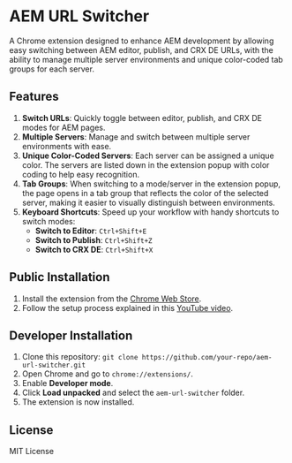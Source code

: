 # AEM URL Switcher

A Chrome extension designed to enhance AEM development by allowing easy switching between AEM editor, publish, and CRX DE URLs, with the ability to manage multiple server environments and unique color-coded tab groups for each server.

## Features
1. **Switch URLs**: Quickly toggle between editor, publish, and CRX DE modes for AEM pages.
2. **Multiple Servers**: Manage and switch between multiple server environments with ease.
3. **Unique Color-Coded Servers**: Each server can be assigned a unique color. The servers are listed down in the extension popup with color coding to help easy recognition. 
4. **Tab Groups**: When switching to a mode/server in the extension popup, the page opens in a tab group that reflects the color of the selected server, making it easier to visually distinguish between environments.
5. **Keyboard Shortcuts**: Speed up your workflow with handy shortcuts to switch modes:
   - **Switch to Editor**: `Ctrl+Shift+E`
   - **Switch to Publish**: `Ctrl+Shift+Z`
   - **Switch to CRX DE**: `Ctrl+Shift+X`

## Public Installation
1. Install the extension from the [Chrome Web Store](https://chromewebstore.google.com/detail/aem-url-switcher/cieeolllkkhbhmiijibndgfdlhhgdfhb).
2. Follow the setup process explained in this [YouTube video](https://www.youtube.com/watch?v=mALlCax6Dy0).

## Developer Installation
1. Clone this repository: `git clone https://github.com/your-repo/aem-url-switcher.git`
2. Open Chrome and go to `chrome://extensions/`.
3. Enable **Developer mode**.
4. Click **Load unpacked** and select the `aem-url-switcher` folder.
5. The extension is now installed.

## License
MIT License
